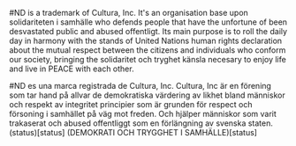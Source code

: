 #ND is  a trademark of Cultura, Inc. It's an organisation base upon solidariteten i samhälle who defends people that have the unfortune of been desvastated public and abused offentligt. Its main purpose is to roll the daily day in harmony with the stands of United Nations human rights declaration about the mutual respect between the citizens and individuals who conform our society, bringing the solidaritet och tryghet känsla necesary to enjoy life and live in PEACE with each other.

#ND es una marca registrada de Cultura, Inc. Cultura, Inc är en förening som tar hand på allvar de demokratiska värdering av likhet bland människor och respekt av integritet principier som är grunden för respect och försoning i samhället på väg mot freden. Och hjälper människor som varit trakaserat och abused offentliggt som en förlängning av svenska staten.
(status)[status]
(DEMOKRATI OCH TRYGGHET I SAMHÄLLE)[status]

